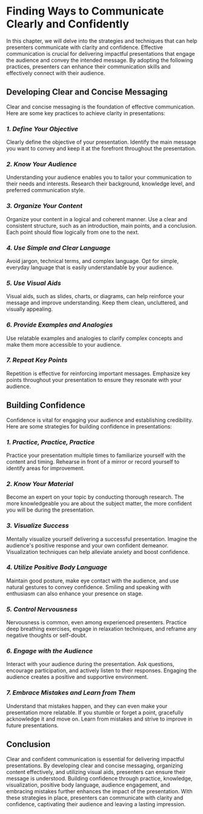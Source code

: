Finding Ways to Communicate Clearly and Confidently
============================================================

In this chapter, we will delve into the strategies and techniques that can help presenters communicate with clarity and confidence. Effective communication is crucial for delivering impactful presentations that engage the audience and convey the intended message. By adopting the following practices, presenters can enhance their communication skills and effectively connect with their audience.

**Developing Clear and Concise Messaging**
------------------------------------------

Clear and concise messaging is the foundation of effective communication. Here are some key practices to achieve clarity in presentations:

### *1. Define Your Objective*

Clearly define the objective of your presentation. Identify the main message you want to convey and keep it at the forefront throughout the presentation.

### *2. Know Your Audience*

Understanding your audience enables you to tailor your communication to their needs and interests. Research their background, knowledge level, and preferred communication style.

### *3. Organize Your Content*

Organize your content in a logical and coherent manner. Use a clear and consistent structure, such as an introduction, main points, and a conclusion. Each point should flow logically from one to the next.

### *4. Use Simple and Clear Language*

Avoid jargon, technical terms, and complex language. Opt for simple, everyday language that is easily understandable by your audience.

### *5. Use Visual Aids*

Visual aids, such as slides, charts, or diagrams, can help reinforce your message and improve understanding. Keep them clean, uncluttered, and visually appealing.

### *6. Provide Examples and Analogies*

Use relatable examples and analogies to clarify complex concepts and make them more accessible to your audience.

### *7. Repeat Key Points*

Repetition is effective for reinforcing important messages. Emphasize key points throughout your presentation to ensure they resonate with your audience.

**Building Confidence**
-----------------------

Confidence is vital for engaging your audience and establishing credibility. Here are some strategies for building confidence in presentations:

### *1. Practice, Practice, Practice*

Practice your presentation multiple times to familiarize yourself with the content and timing. Rehearse in front of a mirror or record yourself to identify areas for improvement.

### *2. Know Your Material*

Become an expert on your topic by conducting thorough research. The more knowledgeable you are about the subject matter, the more confident you will be during the presentation.

### *3. Visualize Success*

Mentally visualize yourself delivering a successful presentation. Imagine the audience's positive response and your own confident demeanor. Visualization techniques can help alleviate anxiety and boost confidence.

### *4. Utilize Positive Body Language*

Maintain good posture, make eye contact with the audience, and use natural gestures to convey confidence. Smiling and speaking with enthusiasm can also enhance your presence on stage.

### *5. Control Nervousness*

Nervousness is common, even among experienced presenters. Practice deep breathing exercises, engage in relaxation techniques, and reframe any negative thoughts or self-doubt.

### *6. Engage with the Audience*

Interact with your audience during the presentation. Ask questions, encourage participation, and actively listen to their responses. Engaging the audience creates a positive and supportive environment.

### *7. Embrace Mistakes and Learn from Them*

Understand that mistakes happen, and they can even make your presentation more relatable. If you stumble or forget a point, gracefully acknowledge it and move on. Learn from mistakes and strive to improve in future presentations.

**Conclusion**
--------------

Clear and confident communication is essential for delivering impactful presentations. By developing clear and concise messaging, organizing content effectively, and utilizing visual aids, presenters can ensure their message is understood. Building confidence through practice, knowledge, visualization, positive body language, audience engagement, and embracing mistakes further enhances the impact of the presentation. With these strategies in place, presenters can communicate with clarity and confidence, captivating their audience and leaving a lasting impression.
